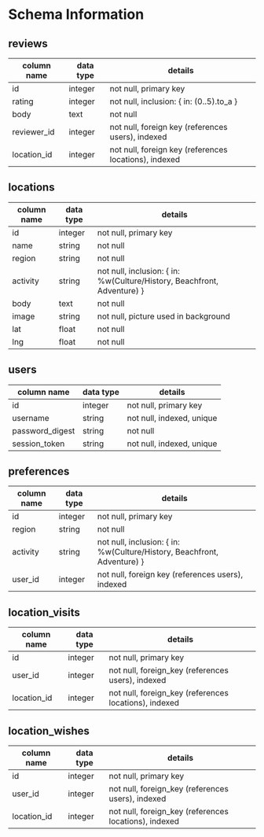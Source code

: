 # Schema Information

## reviews
column name | data type | details
------------|-----------|-----------------------
id          | integer   | not null, primary key
rating      | integer   | not null, inclusion: { in: (0..5).to_a }
body        | text      | not null
reviewer_id | integer   | not null, foreign key (references users), indexed
location_id | integer   | not null, foreign key (references locations), indexed

## locations
column name | data type | details
------------|-----------|-----------------------
id          | integer   | not null, primary key
name        | string    | not null
region      | string    | not null
activity    | string    | not null, inclusion: { in: %w(Culture/History, Beachfront, Adventure) }
body        | text      | not null
image       | string    | not null, picture used in background
lat         | float     | not null
lng         | float     | not null

## users
column name     | data type | details
----------------|-----------|-----------------------
id              | integer   | not null, primary key
username        | string    | not null, indexed, unique
password_digest | string    | not null
session_token   | string    | not null, indexed, unique

## preferences
column name | data type | details
------------|-----------|-----------------------
id          | integer   | not null, primary key
region      | string    | not null
activity    | string    | not null, inclusion: { in: %w(Culture/History, Beachfront, Adventure) }
user_id     | integer   | not null, foreign key (references users), indexed

## location_visits
column name | data type | details
------------|-----------|-----------------------
id          | integer   | not null, primary key
user_id     | integer   | not null, foreign_key (references users), indexed
location_id | integer   | not null, foreign_key (references locations), indexed

## location_wishes
column name | data type | details
------------|-----------|-----------------------
id          | integer   | not null, primary key
user_id     | integer   | not null, foreign_key (references users), indexed
location_id | integer   | not null, foreign_key (references locations), indexed
